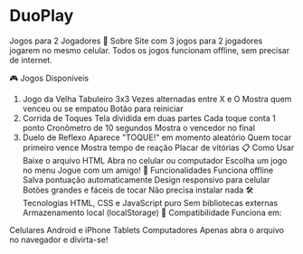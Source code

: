 # DuoPlay
Jogos para 2 Jogadores
📱 Sobre
Site com 3 jogos para 2 jogadores jogarem no mesmo celular. Todos os jogos funcionam offline, sem precisar de internet.

🎮 Jogos Disponíveis
1. Jogo da Velha
Tabuleiro 3x3
Vezes alternadas entre X e O
Mostra quem venceu ou se empatou
Botão para reiniciar
2. Corrida de Toques
Tela dividida em duas partes
Cada toque conta 1 ponto
Cronômetro de 10 segundos
Mostra o vencedor no final
3. Duelo de Reflexo
Aparece "TOQUE!" em momento aleatório
Quem tocar primeiro vence
Mostra tempo de reação
Placar de vitórias
📋 Como Usar
Baixe o arquivo HTML
Abra no celular ou computador
Escolha um jogo no menu
Jogue com um amigo!
💾 Funcionalidades
Funciona offline
Salva pontuação automaticamente
Design responsivo para celular
Botões grandes e fáceis de tocar
Não precisa instalar nada
🛠️ Tecnologias
HTML, CSS e JavaScript puro
Sem bibliotecas externas
Armazenamento local (localStorage)
📱 Compatibilidade
Funciona em:

Celulares Android e iPhone
Tablets
Computadores
Apenas abra o arquivo no navegador e divirta-se!
